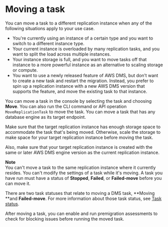 # Moving a task<a name="CHAP_Tasks.Moving"></a>

You can move a task to a different replication instance when any of the following situations apply to your use case\.
+ You're currently using an instance of a certain type and you want to switch to a different instance type\.
+ Your current instance is overloaded by many replication tasks, and you want to split the load across multiple instances\.
+ Your instance storage is full, and you want to move tasks off that instance to a more powerful instance as an alternative to scaling storage or compute\.
+ You want to use a newly released feature of AWS DMS, but don’t want to create a new task and restart the migration\. Instead, you prefer to spin up a replication instance with a new AWS DMS version that supports the feature, and move the existing task to that instance\.

You can move a task in the console by selecting the task and choosing **Move**\. You can also run the CLI command or API operation `MoveReplicationTask` to move the task\. You can move a task that has any database engine as its target endpoint\.

Make sure that the target replication instance has enough storage space to accommodate the task that's being moved\. Otherwise, scale the storage to make space for your target replication instance before moving the task\.

Also, make sure that your target replication instance is created with the same or later AWS DMS engine version as the current replication instance\. 

**Note**  
You can't move a task to the same replication instance where it currently resides\.
You can't modify the settings of a task while it's moving\.
A task you have run must have a status of **Stopped**, **Failed**, or **Failed\-move** before you can move it\.

There are two task statuses that relate to moving a DMS task, **Moving **and **Failed\-move**\. For more information about those task status, see [Task status](CHAP_Monitoring.md#CHAP_Tasks.Status)\. 

After moving a task, you can enable and run premigration assessments to check for blocking issues before running the moved task\.